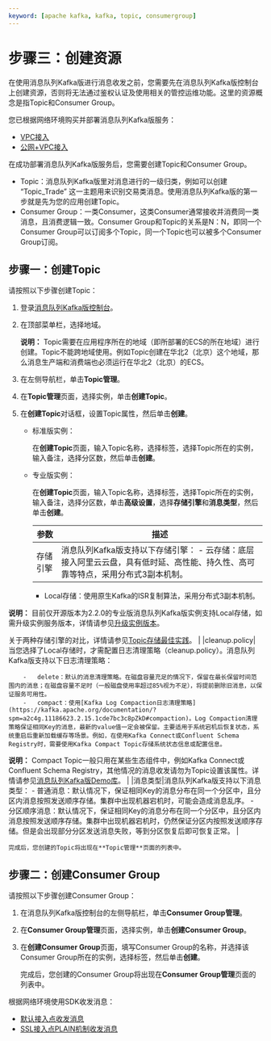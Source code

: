 ```yaml
---
keyword: [apache kafka, kafka, topic, consumergroup]
---
```


# 步骤三：创建资源

在使用消息队列Kafka版进行消息收发之前，您需要先在消息队列Kafka版控制台上创建资源，否则将无法通过鉴权认证及使用相关的管控运维功能。这里的资源概念是指Topic和Consumer Group。

您已根据网络环境购买并部署消息队列Kafka版服务：

-   [VPC接入](/cn.zh-CN/快速入门/步骤二：购买和部署实例/VPC接入.md)
-   [公网+VPC接入](/cn.zh-CN/快速入门/步骤二：购买和部署实例/公网+VPC接入.md)

在成功部署消息队列Kafka版服务后，您需要创建Topic和Consumer Group。

-   Topic：消息队列Kafka版里对消息进行的一级归类，例如可以创建 “Topic\_Trade” 这一主题用来识别交易类消息。使用消息队列Kafka版的第一步就是先为您的应用创建Topic。
-   Consumer Group：一类Consumer，这类Consumer通常接收并消费同一类消息，且消费逻辑一致。Consumer Group和Topic的关系是N：N，即同一个Consumer Group可以订阅多个Topic，同一个Topic也可以被多个Consumer Group订阅。

## 步骤一：创建Topic

请按照以下步骤创建Topic：

1.  登录[消息队列Kafka版控制台](http://kafka.console.aliyun.com/)。

2.  在顶部菜单栏，选择地域。

    **说明：** Topic需要在应用程序所在的地域（即所部署的ECS的所在地域）进行创建。Topic不能跨地域使用。例如Topic创建在华北2（北京）这个地域，那么消息生产端和消费端也必须运行在华北2（北京）的ECS。

3.  在左侧导航栏，单击**Topic管理**。

4.  在**Topic管理**页面，选择实例，单击**创建Topic**。

5.  在**创建Topic**对话框，设置Topic属性，然后单击**创建**。

    -   标准版实例：

        在**创建Topic**页面，输入Topic名称，选择标签，选择Topic所在的实例，输入备注，选择分区数，然后单击**创建**。

    -   专业版实例：

        在**创建Topic**页面，输入Topic名称，选择标签，选择Topic所在的实例，输入备注，选择分区数，单击**高级设置**，选择**存储引擎**和**消息类型**，然后单击**创建**。

        |参数|描述|
        |--|--|
        |存储引擎|消息队列Kafka版支持以下存储引擎：         -   云存储：底层接入阿里云云盘，具有低时延、高性能、持久性、高可靠等特点，采用分布式3副本机制。
        -   Local存储：使用原生Kafka的ISR复制算法，采用分布式3副本机制。

**说明：** 目前仅开源版本为2.2.0的专业版消息队列Kafka版实例支持Local存储，如需升级实例服务版本，详情请参见[升级实例版本](/cn.zh-CN/用户指南/实例/升级实例版本.md)。

关于两种存储引擎的对比，详情请参见[Topic存储最佳实践](/cn.zh-CN/产品简介/存储引擎对比.md)。 |
        |cleanup.policy|当您选择了Local存储时，才需配置日志清理策略（cleanup.policy）。消息队列Kafka版支持以下日志清理策略：

        -   delete：默认的消息清理策略。在磁盘容量充足的情况下，保留在最长保留时间范围内的消息；在磁盘容量不足时（一般磁盘使用率超过85%视为不足），将提前删除旧消息，以保证服务可用性。
        -   compact：使用[Kafka Log Compaction日志清理策略](https://kafka.apache.org/documentation/?spm=a2c4g.11186623.2.15.1cde7bc3c8pZkD#compaction)。Log Compaction清理策略保证相同Key的消息，最新的value值一定会被保留。主要适用于系统宕机后恢复状态，系统重启后重新加载缓存等场景。例如，在使用Kafka Connect或Confluent Schema Registry时，需要使用Kafka Compact Topic存储系统状态信息或配置信息。

**说明：** Compact Topic一般只用在某些生态组件中，例如Kafka Connect或Confluent Schema Registry，其他情况的消息收发请勿为Topic设置该属性。详情请参见[消息队列Kafka版Demo库](https://code.aliyun.com/alikafka/aliware-kafka-demos/tree/master)。 |
        |消息类型|消息队列Kafka版支持以下消息类型：         -   普通消息：默认情况下，保证相同Key的消息分布在同一个分区中，且分区内消息按照发送顺序存储。集群中出现机器宕机时，可能会造成消息乱序。
        -   分区顺序消息：默认情况下，保证相同Key的消息分布在同一个分区中，且分区内消息按照发送顺序存储。集群中出现机器宕机时，仍然保证分区内按照发送顺序存储。但是会出现部分分区发送消息失败，等到分区恢复后即可恢复正常。 |

    完成后，您创建的Topic将出现在**Topic管理**页面的列表中。


## 步骤二：创建Consumer Group

请按照以下步骤创建Consumer Group：

1.  在消息队列Kafka版控制台的左侧导航栏，单击**Consumer Group管理**。

2.  在**Consumer Group管理**页面，选择实例，单击**创建Consumer Group**。

3.  在**创建Consumer Group**页面，填写Consumer Group的名称，并选择该Consumer Group所在的实例，选择标签，然后单击**创建**。

    完成后，您创建的Consumer Group将出现在**Consumer Group管理**页面的列表中。


根据网络环境使用SDK收发消息：

-   [默认接入点收发消息](/cn.zh-CN/快速入门/步骤四：使用SDK收发消息/默认接入点收发消息.md)
-   [SSL接入点PLAIN机制收发消息](/cn.zh-CN/快速入门/步骤四：使用SDK收发消息/SSL接入点PLAIN机制收发消息.md)

